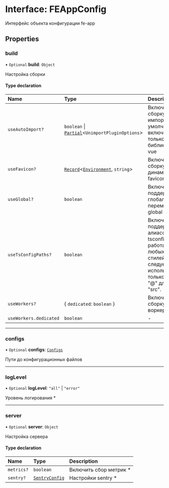 # Interface: FEAppConfig

Интерфейс объекта конфигурации fe-app

## Properties

### build

• `Optional` **build**: `Object`

Настройка сборки

#### Type declaration

| Name | Type | Description |
| :------ | :------ | :------ |
| `useAutoImport?` | `boolean` \| [`Partial`]( https://www.typescriptlang.org/docs/handbook/utility-types.html#partialtype )\<`UnimportPluginOptions`\> | Включить в сборку авто импорты. По умолчанию включена только библиотека vue |
| `useFavicon?` | [`Record`]( https://www.typescriptlang.org/docs/handbook/utility-types.html#recordkeys-type )\<[`Environment`](../README.md#environment), `string`\> | Включить в сборку динамический favicon |
| `useGlobal?` | `boolean` | Включить поддержку глобальной переменной global |
| `useTsConfigPaths?` | `boolean` | Включить поддержку алиасов из tsconfig Не работает для любых файлов стилей. В них следует использовать только алиас "@" для папки "src". |
| `useWorkers?` | \{ `dedicated`: `boolean`  } | Включить в сборку воркеры |
| `useWorkers.dedicated` | `boolean` | - |

___

### configs

• `Optional` **configs**: [`Configs`](Configs.md)

Пути до конфигурационных файлов

___

### logLevel

• `Optional` **logLevel**: ``"all"`` \| ``"error"``

Уровень логирования *

___

### server

• `Optional` **server**: `Object`

Настройка сервера

#### Type declaration

| Name | Type | Description |
| :------ | :------ | :------ |
| `metrics?` | `boolean` | Включить сбор метрик * |
| `sentry?` | [`SentryConfig`](../README.md#sentryconfig) | Настройки sentry * |

